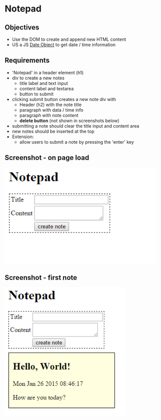 # Notepad

## Objectives

- Use the DOM to create and append new HTML content
- US a JS [Date Object](http://www.w3schools.com/jsref/jsref_toutcstring.asp) to get date / time information

## Requirements

- 'Notepad' in a header element (h1)
- div to create a new notes
    - title label and text input
    - content label and textarea
    - button to submit
- clicking submit button creates a new note div with
    - Header (h2) with the note title
    - paragraph with data / time info
    - paragraph with note content
    - **delete button** (not shown in screenshots below)
- submitting a note should clear the title input and content area
- new notes should be inserted at the top
- Extension:
    - allow users to submit a note by pressing the 'enter' key

## Screenshot - on page load

![](graphics/load.png)

## Screenshot - first note

![](graphics/note.png)
